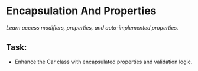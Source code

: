 # Encapsulation And Properties
###### Learn access modifiers, properties, and auto-implemented properties.
## Task:
-  Enhance the Car class with encapsulated properties and validation logic.
~~~ 123456 ~~~
